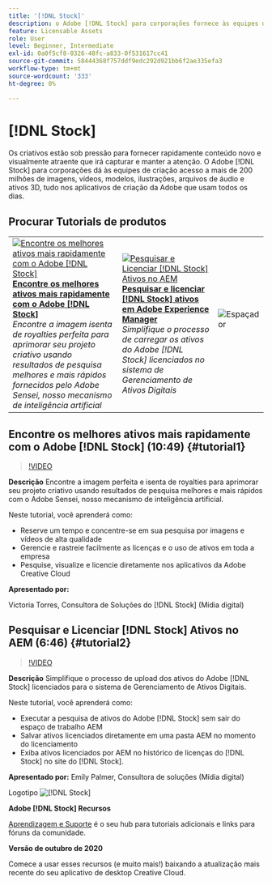 ```yaml
---
title: '[!DNL Stock]'
description: o Adobe [!DNL Stock] para corporações fornece às equipes de criação acesso a mais de 200 milhões de imagens, vídeos, modelos, ilustrações, arquivos de áudio e ativos 3D
feature: Licensable Assets
role: User
level: Beginner, Intermediate
exl-id: 0a0f5cf8-0326-48fc-a833-0f531617cc41
source-git-commit: 58444368f757ddf9edc292d921bb6f2ae335efa3
workflow-type: tm+mt
source-wordcount: '333'
ht-degree: 0%

---
```


# [!DNL Stock]

Os criativos estão sob pressão para fornecer rapidamente conteúdo novo e visualmente atraente que irá capturar e manter a atenção. O Adobe [!DNL Stock] para corporações dá às equipes de criação acesso a mais de 200 milhões de imagens, vídeos, modelos, ilustrações, arquivos de áudio e ativos 3D, tudo nos aplicativos de criação da Adobe que usam todos os dias.

## Procurar Tutorials de produtos

<table style="table-layout:fixed">
<tr>
 <td>
   <a href="stock.md#tutorial1">
      <img alt="Encontre os melhores ativos mais rapidamente com o Adobe [!DNL Stock]" src="../assets/stock_torres_thumbnail.jpg" />
   </a>
    <div>
   <a href="stock.md#tutorial1"><strong>Encontre os melhores ativos mais rapidamente com o Adobe [!DNL Stock]</strong></a>
    </div>
    <em>Encontre a imagem isenta de royalties perfeita para aprimorar seu projeto criativo usando resultados de pesquisa melhores e mais rápidos fornecidos pelo Adobe Sensei, nosso mecanismo de inteligência artificial</em>
    <br>
  </td>
  <td>
   <a href="stock.md#tutorial2">
      <img alt="Pesquisar e Licenciar [!DNL Stock] Ativos no AEM" src="../assets/stock_aemintegration_palmer_thumbnail.jpg" />
   </a>
    <div>
   <a href="stock.md#tutorial2"><strong>Pesquisar e licenciar [!DNL Stock] ativos em 
Adobe Experience Manager</strong></a>
    </div>
    <em>Simplifique o processo de carregar os ativos do Adobe [!DNL Stock] licenciados no sistema de Gerenciamento de Ativos Digitais</em>
    <br>
  </td>
  <td>
    <img alt="Espaçador" src="../assets/Whitespacer.png" />
    <div>
    <br>
  </td>
</tr>
</table>

## Encontre os melhores ativos mais rapidamente com o Adobe [!DNL Stock] (10:49) {#tutorial1}

>[!VIDEO](https://video.tv.adobe.com/v/326951?hidetitle=true)

**Descrição**
Encontre a imagem perfeita e isenta de royalties para aprimorar seu projeto criativo usando resultados de pesquisa melhores e mais rápidos com o Adobe Sensei, nosso mecanismo de inteligência artificial.

Neste tutorial, você aprenderá como:
* Reserve um tempo e concentre-se em sua pesquisa por imagens e vídeos de alta qualidade
* Gerencie e rastreie facilmente as licenças e o uso de ativos em toda a empresa
* Pesquise, visualize e licencie diretamente nos aplicativos da Adobe Creative Cloud

**Apresentado por:**

Victoria Torres, Consultora de Soluções do [!DNL Stock] (Mídia digital)

## Pesquisar e Licenciar [!DNL Stock] Ativos no AEM (6:46) {#tutorial2}

>[!VIDEO](https://video.tv.adobe.com/v/326952?hidetitle=true)

**Descrição**
Simplifique o processo de upload dos ativos do Adobe [!DNL Stock] licenciados para o sistema de Gerenciamento de Ativos Digitais.

Neste tutorial, você aprenderá como:
* Executar a pesquisa de ativos do Adobe [!DNL Stock] sem sair do espaço de trabalho AEM
* Salvar ativos licenciados diretamente em uma pasta AEM no momento do licenciamento
* Exiba ativos licenciados por AEM no histórico de licenças do [!DNL Stock] no site do [!DNL Stock].

**Apresentado por:**
Emily Palmer, Consultora de soluções (Mídia digital)

Logotipo ![[!DNL Stock]](../assets/st_appicon_96.png)

**Adobe [!DNL Stock] Recursos**

[Aprendizagem e Suporte](https://helpx.adobe.com/support/stock.html) é o seu hub para tutoriais adicionais e links para fóruns da comunidade.

**Versão de outubro de 2020**

Comece a usar esses recursos (e muito mais!) baixando a atualização mais recente do seu aplicativo de desktop Creative Cloud.
